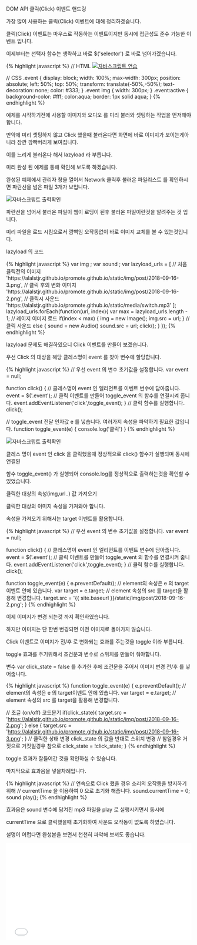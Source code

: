 <div class="box">
	<div class="small-title">DOM API 클릭(Click) 이벤트 핸드링</div>
	<p>가장 많이 사용하는 클릭(Click) 이벤트에 대해 정리하겠습니다.</p>
	<p>클릭(Click) 이벤트는 마우스로 작동하는 이벤트이지만 동시에 접근성도 준수 가능한 이벤트 입니다.</p>
	<p>이제부터는 선택자 함수는 생략하고 바로 $('selector') 로 바로 넘어가겠습니다.</p>
{% highlight javascript %}
  // HTML
  <a href="#" class="event">
	<img src="{{ site.baseurl }}/static/img/post/2018-09-16-3.png" alt="자바스크립트 연습"/>
  </a>
	
  // CSS
  .event {
  	display: block;
  	width: 100%;
  	max-width: 300px;
  	position: absolute;
  	left: 50%;
  	top: 50%;
  	transform: translate(-50%,-50%);
  	text-decoration: none;
  	color: #333;
  }
  .event img {
  	width: 300px;
  }
  .event:active {
  	background-color: #fff;
  	color:aqua;
  	border: 1px solid aqua;
  }
{% endhighlight %}
<p>예제를 시작하기전에 사용할 이미지와 오디오 를 미리 불러와 셋팅하는 작업을 먼저해야합니다.</p>
<p>만약에 미리 셋팅하지 않고 Click 했을때 불러온다면 화면에 바로 이미지가 보이는게아니라 잠깐 깜빡버리게 보여집니다.</p>
<p>이를 느리게 불러온다 해서 lazyload 라 부릅니다.</p>
<p>미리 완성 된 예제를 통해 확인해 보도록 하겠습니다.</p>
<p>완성된 예제에서 관리자 창을 열어서 Network 클릭후 불러온 파일리스트 를 확인하시면 파란선을 넘은 파일 3개가 보입니다.</p>
<div class="img-box">
  <img src="{{ site.baseurl }}/static/img/post/2018-09-24-1.png" alt="자바스크립트 출력확인" />
</div>
<p>파란선을 넘어서 불러온 파일이 웹이 로딩이 된후 불러온 파일이란것을 알려주는 것 입니다.</p>
<p>미리 파일을 로드 시킴으로서 깜빡임 오작동없이 바로 이미지 교체를 볼 수 있는것입니다.</p>
<p>lazyload 의 코드</p>
{% highlight javascript %}
var img ;
var sound ;
var lazyload_urls = [
  // 처음 클릭전의 이미지
  'https://alalstjr.github.io/promote.github.io/static/img/post/2018-09-16-3.png',
  // 클릭 후의 변화 이미지
  'https://alalstjr.github.io/promote.github.io/static/img/post/2018-09-16-2.png',
  // 클릭시 사운드
  'https://alalstjr.github.io/promote.github.io/static/media/switch.mp3'
];
lazyload_urls.forEach(function(url, index){
  var max = lazyload_urls.length - 1;
  // 레이지 이미지 로드
  if(index < max) {
    img = new Image();
    img.src = url;
  }
  // 클릭 사운드
  else {
    sound = new Audio()
    sound.src = url;
    click();
  }
});
{% endhighlight %}

<p>lazyload 문제도 해결하였으니 Click 이벤트를 만들어 보겠습니다.</p>
<p>우선 Click 의 대상을 해당 클레스명이 event 를 찾아 변수에 할당합니다.</p>
{% highlight javascript %}
  // 우선 event 의 변수 초기값을 설정합니다.
  var event = null;

  function click() {
	// 클레스명이 event 인 엘리먼트를 이벤트 변수에 담아줍니다.
	event = $('.event');
	// 클릭 이벤트를 만들어 toggle_event 의 함수를 연결시켜 줍니다.
	event.addEventListener('click',toggle_event);
  }
  // 클릭 함수를 실행합니다.
  click();

  // toggle_event 전달 인자값 e 를 넣습니다. 여러가지 속성을 파악하기 필요한 값입니다.
  function toggle_event(e) {
	console.log('클릭')
  }
{% endhighlight %}
<div class="img-box">
  <img src="{{ site.baseurl }}/static/img/post/2018-09-16-4.png" alt="자바스크립트 출력확인" />
</div>
<p>클레스 명이 event 인 click 을 클릭했을때 정상적으로 click() 함수가 실행되며 동시에 연결된</p>
<p>함수 toggle_event() 가 실행되어 console.log를 정상적으로 출력하는것을 확인할 수 있었습니다.</p>
</div>
<div class="box">
	<div class="small-title">클릭한 대상의 속성(img,url..) 값 가져오기</div>
	<p>클릭한 대상의 이미지 속성을 가져와야 합니다.</p>
	<p>속성을 가져오기 위해서는 target 이벤트를 활용합니다.</p>
{% highlight javascript %}
// 우선 event 의 변수 초기값을 설정합니다.
var event = null;

function click() {
  // 클레스명이 event 인 엘리먼트를 이벤트 변수에 담아줍니다.
  event = $('.event');
  // 클릭 이벤트를 만들어 toggle_event 의 함수를 연결시켜 줍니다.
  event.addEventListener('click',toggle_event);
}
// 클릭 함수를 실행합니다.
click();

function toggle_event(e) {
  e.preventDefault();
  // element의 속성은 e 의 target이벤트 안에 있습니다.
  var target = e.target;
  // element 속성의 src 를 target을 활용해 변경합니다.
  target.src = '{{ site.baseurl }}/static/img/post/2018-09-16-2.png';
}
{% endhighlight %}
<p>이제 이미지가 변경 되는것 까지 확인하였습니다.</p>
<p>하지만 이미지는 단 한번 변경되면 이전 이미지로 돌아가지 않습니다.</p>
<p>Click 이벤트로 이미지가 전/후 로 변화되는 효과를 주는것을 toggle 이라 부릅니다.</p>
<p>toggle 효과를 주기위해서 조건문과 변수로 스위치를 만들어 줘야합니다.</p>
<p>변수 var click_state = false 를 추가한 후에 조건문을 주어서 이미지 변경 전/후 를 넣어줍니다.</p>

{% highlight javascript %}
function toggle_event(e) {
	e.preventDefault();
	// element의 속성은 e 의 target이벤트 안에 있습니다.
	var target = e.target;
	// element 속성의 src 를 target을 활용해 변경합니다.
  
  // 초글 (on/off) 코드분기
  if(click_state){
	  target.src = 'https://alalstjr.github.io/promote.github.io/static/img/post/2018-09-16-2.png';
  } else {
	  target.src = 'https://alalstjr.github.io/promote.github.io/static/img/post/2018-09-16-3.png';
  }
  // 클릭한 상태 변경 click_state 의 값을 반대로 스위치 변경
  // 참일경우 거짓으로 거짓일경우 참으로
  click_state = !click_state;
}
{% endhighlight %}
<p>toggle 효과가 잘들어간 것을 확인하실 수 있습니다.</p>
<p>마지막으로 효과음을 넣을차례입니다.</p>
{% highlight javascript %}
  // 연속으로 Click 했을 경우 소리의 오작동을 방지하기 위해
  // currentTime 을 이용하여 0 으로 초기화 해줍니다.
  sound.currentTime = 0;
  sound.play();
{% endhighlight %}
<p>효과음은 sound 변수에 담겨진 mp3 파일을 play 로 실행시키면서 동시에</p>
<p>currentTime 으로 클릭했을때 초기화하여 사운드 오작동이 없도록 하였습니다.</p>
<p>설명이 어렵다면 완성본을 보면서 천천히 파악해 보셔도 좋습니다.</p>
<iframe height='265' scrolling='no' title='API click 이벤트 ' src='//codepen.io/alalstjr/embed/QVREPx/?height=265&theme-id=0&default-tab=js,result&embed-version=2' frameborder='no' allowtransparency='true' allowfullscreen='true' style='width: 100%;'>See the Pen <a href='https://codepen.io/alalstjr/pen/QVREPx/'>API click 이벤트 </a> by alalstjr (<a href='https://codepen.io/alalstjr'>@alalstjr</a>) on <a href='https://codepen.io'>CodePen</a>.
</iframe>
</div>

